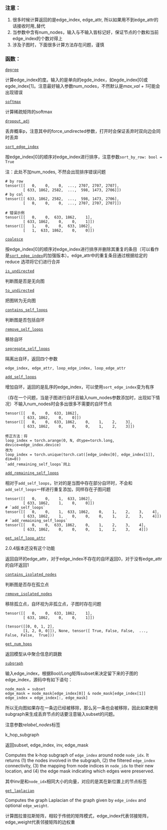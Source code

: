 ### 注意：

1. 很多时候计算返回的是edge_index, edge_attr, 所以如果用不到edge_attr的话接收时用_替代
2. 当参数中含有num_nodes，输入与不输入皆标记好，保证节点的个数和当前edge_index的个数对得上
3. 涉及子图时，下面很多计算方法存在问题，谨慎



### 函数：

[`degree`](https://pytorch-geometric.readthedocs.io/en/latest/modules/utils.html#torch_geometric.utils.degree)

计算edge_index的度。输入的是单向的egde_index，如egde_index[0]或egde_index[1]。注意最好输入参数num_nodes，不然默认是*max_val + 1*可能会出现错误

[`softmax`](https://pytorch-geometric.readthedocs.io/en/latest/modules/utils.html#torch_geometric.utils.softmax)

计算稀疏矩阵的softmax

[`dropout_adj`](https://pytorch-geometric.readthedocs.io/en/latest/modules/utils.html#torch_geometric.utils.dropout_adj)

丢弃概率p，注意其中的force_undirected参数，打开时会保证丢弃时双向边会同时丢弃

[`sort_edge_index`](https://pytorch-geometric.readthedocs.io/en/latest/modules/utils.html#torch_geometric.utils.sort_edge_index)

按edge_index[0]的顺序对edge_index进行排序，注意参数`sort_by_row: bool = True`

注：此处不加num_nodes, 不然会出现排序错误问题

```
# by row
tensor([[   0,    0,    0,  ..., 2707, 2707, 2707],
        [ 633, 1862, 2582,  ...,  598, 1473, 2706]])
# by col     
tensor([[ 633, 1862, 2582,  ...,  598, 1473, 2706],
        [   0,    0,    0,  ..., 2707, 2707, 2707]])
        
# 错误示例
tensor([[   0,    0,  633, 1862,    1],
        [ 633, 1862,    0,    0,    1]])
tensor([[   1,    0,    0,  633, 1862],
        [   1,  633, 1862,    0,    0]])
```

[`coalesce`](https://pytorch-geometric.readthedocs.io/en/latest/modules/utils.html#torch_geometric.utils.coalesce)

按edge_index[0]的顺序对edge_index进行排序并删除其重复的条目（可以看作是[`sort_edge_index`](https://pytorch-geometric.readthedocs.io/en/latest/modules/utils.html#torch_geometric.utils.sort_edge_index)的加强版本）。edge_attr中的重复条目通过根据给定的 reduce 选项将它们进行合并

[`is_undirected`](https://pytorch-geometric.readthedocs.io/en/latest/modules/utils.html#torch_geometric.utils.is_undirected)

判断图是否是无向图

[`to_undirected`](https://pytorch-geometric.readthedocs.io/en/latest/modules/utils.html#torch_geometric.utils.to_undirected)

把图转为无向图

[`contains_self_loops`](https://pytorch-geometric.readthedocs.io/en/latest/modules/utils.html#torch_geometric.utils.contains_self_loops)

判断图是否包括自环

[`remove_self_loops`](https://pytorch-geometric.readthedocs.io/en/latest/modules/utils.html#torch_geometric.utils.remove_self_loops)

移除自环

[`segregate_self_loops`](https://pytorch-geometric.readthedocs.io/en/latest/modules/utils.html#torch_geometric.utils.segregate_self_loops)

隔离出自环，返回四个参数

```
edge_index, edge_attr, loop_edge_index, loop_edge_attr
```

[`add_self_loops`](https://pytorch-geometric.readthedocs.io/en/latest/modules/utils.html#torch_geometric.utils.add_self_loops)

增加自环，返回的是乱序的edge_index，可以使用`sort_edge_index`变为有序

（存在一个问题，当是子图进行自环且输入num_nodes参数添加时，出现如下情况）不输入num_nodes时会多出很多不需要的自环节点

```
tensor([[   0,    0,  633, 1862],
        [ 633, 1862,    0,    0]])
tensor([[   0,    0,  633, 1862,    0,    1,    2,    3],
        [ 633, 1862,    0,    0,    0,    1,    2,    3]])
        
修正方法：将
loop_index = torch.arange(0, N, dtype=torch.long, device=edge_index.device)
改为
loop_index = torch.unique(torch.cat([edge_index[0], edge_index[1]], dim=0))
`add_remaining_self_loops`同上
```

[`add_remaining_self_loops`](https://pytorch-geometric.readthedocs.io/en/latest/modules/utils.html#torch_geometric.utils.add_remaining_self_loops)

相对于`add_self_loops`，针对的是当图中存在部分自环时，不会和`add_self_loops`一样进行重复添加，同样存在子图问题

```
tensor([[   0,    0,    1,  633, 1862],
        [ 633, 1862,    1,    0,    0]])
# `add_self_loops`
tensor([[   0,    0,    1,  633, 1862,    0,    1,    2,    3,    4],
        [ 633, 1862,    1,    0,    0,    0,    1,    2,    3,    4]])
# `add_remaining_self_loops`    
tensor([[   0,    0,  633, 1862,    0,    1,    2,    3,    4],
        [ 633, 1862,    0,    0,    0,    1,    2,    3,    4]])
```

[`get_self_loop_attr`](https://pytorch-geometric.readthedocs.io/en/latest/modules/utils.html#torch_geometric.utils.get_self_loop_attr)

2.0.4版本还没有这个功能

返回自环的edge_attr，对于edge_index不存在的自环返回0，对于没有edge_attr的自环返回1

[`contains_isolated_nodes`](https://pytorch-geometric.readthedocs.io/en/latest/modules/utils.html#torch_geometric.utils.contains_isolated_nodes)

判断图是否存在孤立点

[`remove_isolated_nodes`](https://pytorch-geometric.readthedocs.io/en/latest/modules/utils.html#torch_geometric.utils.remove_isolated_nodes)

移除孤立点，自环视为非孤立点，子图时存在问题

```
tensor([[   0,    0,  633, 1862,    1],
        [ 633, 1862,    0,    0,    1]])

(tensor([[0, 0, 1, 2],
        [1, 2, 0, 0]]), None, tensor([ True, False, False,  ..., False, False,  True]))
```

[`get_num_hops`](https://pytorch-geometric.readthedocs.io/en/latest/modules/utils.html#torch_geometric.utils.get_num_hops)

返回模型从中聚合信息的跳数

[`subgraph`](https://pytorch-geometric.readthedocs.io/en/latest/modules/utils.html#torch_geometric.utils.subgraph)

输入edge_index，根据Bool/Long矩阵subset来决定留下来的子图的edge_index，源码中有如下语句：

```
node_mask = subset
edge_mask = node_mask[edge_index[0]] & node_mask[edge_index[1]]
edge_index = edge_index[:, edge_mask]
```

所以无向图如果存在一条边已经被移除，那么另一条也会被移除，因此如果使用subgraph来生成丢弃节点的话要注意输入subset的问题。

注意参数*relabel_nodes*标签

k_hop_subgraph

返回subset, edge_index, inv, edge_mask

Computes the k-hop subgraph of `edge_index` around node `node_idx`. It returns (1) the nodes involved in the subgraph, (2) the filtered `edge_index` connectivity, (3) the mapping from node indices in `node_idx` to their new location, and (4) the edge mask indicating which edges were preserved.

其中inv是和`node_idx`相同大小的向量，对应的是其在新位置上的节点标签



[`get_laplacian`](https://pytorch-geometric.readthedocs.io/en/2.1.0/modules/utils.html#torch_geometric.utils.get_laplacian)

Computes the graph Laplacian of the graph given by `edge_index` and optional `edge_weight`.

计算图拉普拉斯矩阵，相较于传统的矩阵模式，edge_index代表邻接矩阵，edge_weight代表邻接矩阵的边权重


